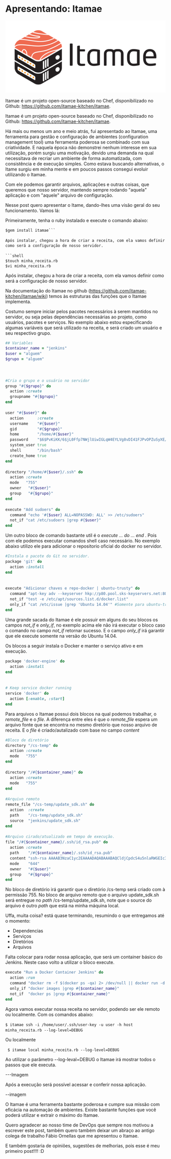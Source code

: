 # Apresentando: Itamae


![Itamae](images/logo_2.png)

Itamae é um projeto open-source baseado no Chef, disponibilizado no Github: https://github.com/itamae-kitchen/itamae.

Itamae é um projeto open-source baseado no Chef, disponibilizado no Github: https://github.com/itamae-kitchen/itamae.

Há mais ou menos um ano e meio atrás, fui apresentado ao Itamae, uma ferramenta para gestão e configuração de ambientes (configuration management tool) uma ferramenta poderosa se combinado com sua criatividade. E naquela época não demonstrei nenhum interesse em sua utilização, porém surgiu uma motivação, devido uma demanda na qual necessitava de recriar um ambiente de forma automatizada, com consistência e de execução simples. Como estava buscando alternativas, o Itame surgiu em minha mente e em poucos passos consegui evoluir utilizando o Itamae.  

Com ele podemos garantir arquivos, aplicações e outras coisas, que queremos que nosso servidor, mantendo sempre rodando "aquela" aplicação e com "aquele" arquivo de configuração.

Nesse post quero apresentar o Itame, dando-lhes uma visão geral do seu funcionamento. Vamos lá:

Primeiramente, tenha o ruby instalado e execute o comando abaixo:


```shell
$gem install itamae```

Após instalar, chegou a hora de criar a receita, com ela vamos definir como será a configuração de nosso servidor.

```shell
$touch minha_receita.rb
$vi minha_receita.rb

```

Após instalar, chegou a hora de criar a receita, com ela vamos definir como será a configuração de nosso servidor.

Na documentação do Itamae no github (https://github.com/itamae-kitchen/itamae/wiki) temos às estruturas das funções que o Itamae implementa.

Costumo sempre iniciar pelos pacotes necessários à serem mantidos no servidor, ou seja pelas dependências necessárias ao projeto, como usuários, pacotes e serviços. No exemplo abaixo estou especificando algumas variáveis que será utilizado na receita, e será criado um usuário e seu respectivo grupo.




```ruby
## Variables
$container_name = "jenkins"
$user = "alguem"
$grupo = "alguem"



#Cria o grupo e o usuário no servidor
group "#{$grupo}" do
  action :create
  groupname "#{$grupo}"
end

user "#{$user}" do
  action      :create
  username    "#{$user}"
  gid         "#{$grupo}"
  home        "/home/#{$user}"
  password    "$6$PvKiKK/6$jL0Ffp7NWjlUiwIGLqW4EYLVg8vDI41FJPvOPZuSyXE/fCDBIbhPSdqJqBUulHqsgZOeciahTU1Ww31o1f56U1"
  system_user true
  shell       "/bin/bash"
  create_home true
end

directory "/home/#{$user}/.ssh" do
  action :create
  mode   "755"
  owner   "#{$user}"
  group   "#{$grupo}"
end

execute "Add sudoers" do
  command "echo '#{$user} ALL=NOPASSWD: ALL' >> /etc/sudoers"
  not_if "cat /etc/sudoers |grep #{$user}"
end

```

Um outro bloco de comando bastante util é o <i>execute ... do ... end </i>. Pois com ele podemos executar comandos shell caso necessário. No exemplo abaixo utilizo ele para adicionar o repositorio oficial do docker no servidor.

```ruby
#Instala o pacote do Git no servidor.
package 'git' do
  action :install
end


execute "Adicionar chaves e repo-docker | ubuntu-trusty" do
  command "apt-key adv --keyserver hkp://p80.pool.sks-keyservers.net:80 --recv-keys 58118E89F3A912897C070ADBF76221572C52609D && echo 'deb https://apt.dockerproject.org/repo ubuntu-trusty main' | tee /etc/apt/sources.list.d/docker.list && apt-get update"
  not_if "test -e /etc/apt/sources.list.d/docker.list"
  only_if "cat /etc/issue |grep 'Ubuntu 14.04'" #Somente para ubuntu-trusty 14.04
end

```

Uma grande sacada do Itamae é ele possuir em alguns do seu blocos os campos <i>not_if</i> e <i>only_if</i>, no exemplo acima ele não irá  executar o bloco caso o comando no campo <i>not_if</i> retornar sucesso. E o campo <i>only_if</i> irá garantir que ele execute somente na versão do Ubuntu 14.04.


Os blocos a seguir instala o Docker e manter o serviço ativo e em execução.

```ruby
package 'docker-engine' do
  action :install
end


# Keep service docker running
service 'docker' do
  action [:enable, :start]
end
```
Para arquivos o Itamae possui dois blocos na qual podemos trabalhar, o <i>remote_file</i> e o <i>file</i>. A diferença entre eles é que o <i>remote_file</i> espera um arquivo fonte que se encontra no mesmo diretório que nosso arquivo de receita. E o <i>file</i> é criado/autalizado com base no campo <i>content</i>


```ruby
#Bloco de diretório
directory "/cs-temp" do
  action :create
  mode   "755"
end

directory "/#{$container_name}" do
  action :create
  mode   "755"
end

#Arquivo remoto
remote_file "/cs-temp/update_sdk.sh" do
  action  :create
  path    "/cs-temp/update_sdk.sh"
  source  "jenkins/update_sdk.sh"
end

#Arquivo cirado/atualizado em tempo de execução.
file "/#{$container_name}/.ssh/id_rsa.pub" do
  action :create
  path    "/#{$container_name}/.ssh/id_rsa.pub"
  content "ssh-rsa AAAAB3NzaC1yc2EAAAADAQABAAABAQCldjCpdcS4u5nlaRWGEIcImOKQMoBN5qMs5JmpCQAHrDDd+h50JcxQWoih5GN18xV9dOZzOafKZVG0CRo7MVs/l0AnkyBBpWfj0MnnXLdZjt3cj65kfGVaZOU6E3b1QDzF9rd+eJjoyNu1sw/qDnbeXm5PjWEyKki9YilIEXzAweH+xXzOAS8Wh1vypQi+T7jiTD8b4U36XlE+KYEb0xpxGfgP+ReEFAD+Sfr41n2bahFcRVWIC9HbvRIq9WXC+1x2J8GLEMvPIKywNDZg18y9q3Tg/33VbRCmZGKAh3pwaDLipwdivWZG1jDmudLw0pYFDoIxl224ZAVdnFnXL2yv jenkins$e3b1ac9aa924"
  mode    "644"
  owner   "#{$user}"
  group   "#{$grupo}"
end

```



No bloco de diretório irá garantir que o diretório /cs-temp será criado com à permissão 755. No bloco de arquivo remoto que o arquivo update_sdk.sh será entregue no <i>path</i> /cs-temp/update_sdk.sh, note que o source do arquivo é outro <i>path</i> que está na minha máquina local.

Uffa, muita coisa? está quase terminando, resumindo o que entregamos até o momento:

- Dependencias
- Serviços
- Diretórios
- Arquivos


Falta colocar para rodar nossa aplicação, que será um container básico do Jenkins. Neste caso volto a utilizar o bloco execute.

```ruby
execute "Run a Docker Container Jenkins" do
  action :run
  command "docker rm -f $(docker ps -qa) 2> /dev/null || docker run -d --restart=always --name #{$container_name} -p 9090:8080 -p 50000:50000 -v /#{$container_name}:/var/jenkins_home #{$container_name}:latest"
  only_if "docker images |grep #{$container_name}"
  not_if  "docker ps |grep #{$container_name}"
end
```

Agora vamos executar nossa receita no servidor, podendo ser ele remoto ou localmente. Com os comandos abaixo:

``$ itamae ssh -i /home/user/.ssh/user-key -u user -h host minha_receita.rb --log-level=DEBUG``

Ou localmente

`` $ itamae local minha_receita.rb --log-level=DEBUG``


Ao utilizar o parâmetro --log-leval=DEBUG o Itamae irá mostrar todos o passos que ele executa.

---Imagem

Após a execução será possível acessar e conferir nossa aplicação.

 --imagem


O Itamae é uma ferramenta bastante poderosa e cumpre sua missão com eficácia na automação de ambientes. Existe bastante funções que você poderá utilizar e extrair o máximo do Itamae.


 
Quero agradecer ao nosso time de DevOps que sempre nos motivou a escrever este post, também quero também deixar um abraço ao antigo colega de trabalho Fábio Ornellas que me apresentou o Itamae.


E também gostaria de opiniões, sugestões de melhorias, pois esse é meu primeiro post!!!!  :D
